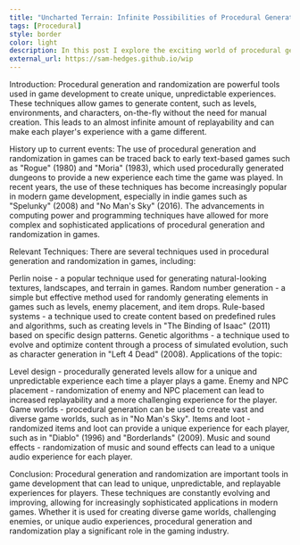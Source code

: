 ```yaml
---
title: "Uncharted Terrain: Infinite Possibilities of Procedural Generation in Gaming"
tags: [Procedural]
style: border
color: light
description: In this post I explore the exciting world of procedural generation in gaming. From the seemingly endless possibilities of randomly generated levels and environments, to the infinite replayability of games that utilize this technology, I delve into the impact of procedural generation on the gaming industry. 
external_url: https://sam-hedges.github.io/wip
---
```


Introduction:
Procedural generation and randomization are powerful tools used in game development to create unique, unpredictable experiences. These techniques allow games to generate content, such as levels, environments, and characters, on-the-fly without the need for manual creation. This leads to an almost infinite amount of replayability and can make each player's experience with a game different.

History up to current events:
The use of procedural generation and randomization in games can be traced back to early text-based games such as "Rogue" (1980) and "Moria" (1983), which used procedurally generated dungeons to provide a new experience each time the game was played. In recent years, the use of these techniques has become increasingly popular in modern game development, especially in indie games such as "Spelunky" (2008) and "No Man's Sky" (2016). The advancements in computing power and programming techniques have allowed for more complex and sophisticated applications of procedural generation and randomization in games.

Relevant Techniques:
There are several techniques used in procedural generation and randomization in games, including:

Perlin noise - a popular technique used for generating natural-looking textures, landscapes, and terrain in games.
Random number generation - a simple but effective method used for randomly generating elements in games such as levels, enemy placement, and item drops.
Rule-based systems - a technique used to create content based on predefined rules and algorithms, such as creating levels in "The Binding of Isaac" (2011) based on specific design patterns.
Genetic algorithms - a technique used to evolve and optimize content through a process of simulated evolution, such as character generation in "Left 4 Dead" (2008).
Applications of the topic:

Level design - procedurally generated levels allow for a unique and unpredictable experience each time a player plays a game.
Enemy and NPC placement - randomization of enemy and NPC placement can lead to increased replayability and a more challenging experience for the player.
Game worlds - procedural generation can be used to create vast and diverse game worlds, such as in "No Man's Sky".
Items and loot - randomized items and loot can provide a unique experience for each player, such as in "Diablo" (1996) and "Borderlands" (2009).
Music and sound effects - randomization of music and sound effects can lead to a unique audio experience for each player.

Conclusion:
Procedural generation and randomization are important tools in game development that can lead to unique, unpredictable, and replayable experiences for players. These techniques are constantly evolving and improving, allowing for increasingly sophisticated applications in modern games. Whether it is used for creating diverse game worlds, challenging enemies, or unique audio experiences, procedural generation and randomization play a significant role in the gaming industry.

